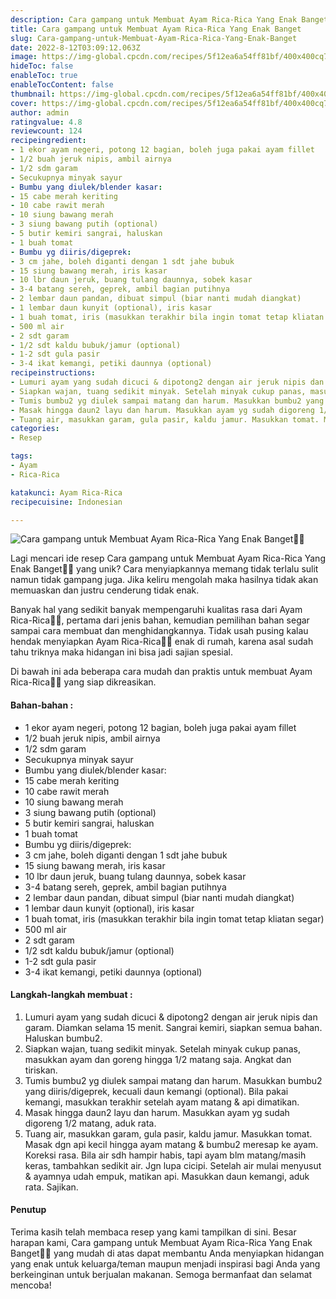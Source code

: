 ```yaml
---
description: Cara gampang untuk Membuat Ayam Rica-Rica Yang Enak Banget"
title: Cara gampang untuk Membuat Ayam Rica-Rica Yang Enak Banget
slug: Cara-gampang-untuk-Membuat-Ayam-Rica-Rica-Yang-Enak-Banget
date: 2022-8-12T03:09:12.063Z
image: https://img-global.cpcdn.com/recipes/5f12ea6a54ff81bf/400x400cq70/photo.jpg
hideToc: false
enableToc: true
enableTocContent: false
thumbnail: https://img-global.cpcdn.com/recipes/5f12ea6a54ff81bf/400x400cq70/photo.jpg
cover: https://img-global.cpcdn.com/recipes/5f12ea6a54ff81bf/400x400cq70/photo.jpg
author: admin
ratingvalue: 4.8
reviewcount: 124
recipeingredient:
- 1 ekor ayam negeri, potong 12 bagian, boleh juga pakai ayam fillet
- 1/2 buah jeruk nipis, ambil airnya
- 1/2 sdm garam
- Secukupnya minyak sayur
- Bumbu yang diulek/blender kasar:
- 15 cabe merah keriting
- 10 cabe rawit merah
- 10 siung bawang merah
- 3 siung bawang putih (optional)
- 5 butir kemiri sangrai, haluskan
- 1 buah tomat
- Bumbu yg diiris/digeprek:
- 3 cm jahe, boleh diganti dengan 1 sdt jahe bubuk
- 15 siung bawang merah, iris kasar
- 10 lbr daun jeruk, buang tulang daunnya, sobek kasar
- 3-4 batang sereh, geprek, ambil bagian putihnya
- 2 lembar daun pandan, dibuat simpul (biar nanti mudah diangkat)
- 1 lembar daun kunyit (optional), iris kasar
- 1 buah tomat, iris (masukkan terakhir bila ingin tomat tetap kliatan segar)
- 500 ml air
- 2 sdt garam
- 1/2 sdt kaldu bubuk/jamur (optional)
- 1-2 sdt gula pasir
- 3-4 ikat kemangi, petiki daunnya (optional)
recipeinstructions:
- Lumuri ayam yang sudah dicuci & dipotong2 dengan air jeruk nipis dan garam. Diamkan selama 15 menit. Sangrai kemiri, siapkan semua bahan. Haluskan bumbu2.
- Siapkan wajan, tuang sedikit minyak. Setelah minyak cukup panas, masukkan ayam dan goreng hingga 1/2 matang saja. Angkat dan tiriskan.
- Tumis bumbu2 yg diulek sampai matang dan harum. Masukkan bumbu2 yang diiris/digeprek, kecuali daun kemangi (optional). Bila pakai kemangi, masukkan terakhir setelah ayam matang & api dimatikan.
- Masak hingga daun2 layu dan harum. Masukkan ayam yg sudah digoreng 1/2 matang, aduk rata.
- Tuang air, masukkan garam, gula pasir, kaldu jamur. Masukkan tomat. Masak dgn api kecil hingga ayam matang & bumbu2 meresap ke ayam. Koreksi rasa. Bila air sdh hampir habis, tapi ayam blm matang/masih keras, tambahkan sedikit air. Jgn lupa cicipi. Setelah air mulai menyusut & ayamnya udah empuk, matikan api. Masukkan daun kemangi, aduk rata. Sajikan.
categories:
- Resep

tags:
- Ayam
- Rica-Rica

katakunci: Ayam Rica-Rica
recipecuisine: Indonesian

---
```


![Cara gampang untuk Membuat Ayam Rica-Rica Yang Enak Banget👩‍🍳](https://img-global.cpcdn.com/recipes/5f12ea6a54ff81bf/400x400cq70/photo.jpg)

Lagi mencari ide resep Cara gampang untuk Membuat Ayam Rica-Rica Yang Enak Banget👩‍🍳 yang unik? Cara menyiapkannya memang tidak terlalu sulit namun tidak gampang juga. Jika keliru mengolah maka hasilnya tidak akan memuaskan dan justru cenderung tidak enak.

Banyak hal yang sedikit banyak mempengaruhi kualitas rasa dari Ayam Rica-Rica👩‍🍳, pertama dari jenis bahan, kemudian pemilihan bahan segar sampai cara membuat dan menghidangkannya. Tidak usah pusing kalau hendak menyiapkan Ayam Rica-Rica👩‍🍳 enak di rumah, karena asal sudah tahu triknya maka hidangan ini bisa jadi sajian spesial.

Di bawah ini ada beberapa cara mudah dan praktis untuk membuat Ayam Rica-Rica👩‍🍳 yang siap dikreasikan.

<!--inarticleads1-->

#### Bahan-bahan :

- 1 ekor ayam negeri, potong 12 bagian, boleh juga pakai ayam fillet
- 1/2 buah jeruk nipis, ambil airnya
- 1/2 sdm garam
- Secukupnya minyak sayur
- Bumbu yang diulek/blender kasar:
- 15 cabe merah keriting
- 10 cabe rawit merah
- 10 siung bawang merah
- 3 siung bawang putih (optional)
- 5 butir kemiri sangrai, haluskan
- 1 buah tomat
- Bumbu yg diiris/digeprek:
- 3 cm jahe, boleh diganti dengan 1 sdt jahe bubuk
- 15 siung bawang merah, iris kasar
- 10 lbr daun jeruk, buang tulang daunnya, sobek kasar
- 3-4 batang sereh, geprek, ambil bagian putihnya
- 2 lembar daun pandan, dibuat simpul (biar nanti mudah diangkat)
- 1 lembar daun kunyit (optional), iris kasar
- 1 buah tomat, iris (masukkan terakhir bila ingin tomat tetap kliatan segar)
- 500 ml air
- 2 sdt garam
- 1/2 sdt kaldu bubuk/jamur (optional)
- 1-2 sdt gula pasir
- 3-4 ikat kemangi, petiki daunnya (optional)

<!--inarticleads2-->

#### Langkah-langkah membuat :

1. Lumuri ayam yang sudah dicuci & dipotong2 dengan air jeruk nipis dan garam. Diamkan selama 15 menit. Sangrai kemiri, siapkan semua bahan. Haluskan bumbu2.
1. Siapkan wajan, tuang sedikit minyak. Setelah minyak cukup panas, masukkan ayam dan goreng hingga 1/2 matang saja. Angkat dan tiriskan.
1. Tumis bumbu2 yg diulek sampai matang dan harum. Masukkan bumbu2 yang diiris/digeprek, kecuali daun kemangi (optional). Bila pakai kemangi, masukkan terakhir setelah ayam matang & api dimatikan.
1. Masak hingga daun2 layu dan harum. Masukkan ayam yg sudah digoreng 1/2 matang, aduk rata.
1. Tuang air, masukkan garam, gula pasir, kaldu jamur. Masukkan tomat. Masak dgn api kecil hingga ayam matang & bumbu2 meresap ke ayam. Koreksi rasa. Bila air sdh hampir habis, tapi ayam blm matang/masih keras, tambahkan sedikit air. Jgn lupa cicipi. Setelah air mulai menyusut & ayamnya udah empuk, matikan api. Masukkan daun kemangi, aduk rata. Sajikan.

#### Penutup

Terima kasih telah membaca resep yang kami tampilkan di sini. Besar harapan kami, Cara gampang untuk Membuat Ayam Rica-Rica Yang Enak Banget👩‍🍳 yang mudah di atas dapat membantu Anda menyiapkan hidangan yang enak untuk keluarga/teman maupun menjadi inspirasi bagi Anda yang berkeinginan untuk berjualan makanan. Semoga bermanfaat dan selamat mencoba!